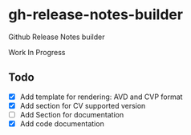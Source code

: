 # gh-release-notes-builder
Github Release Notes builder

Work In Progress

## Todo

- [x] Add template for rendering: AVD and CVP format
- [x] Add section for CV supported version
- [ ] Add Section for documentation
- [x] Add code documentation
